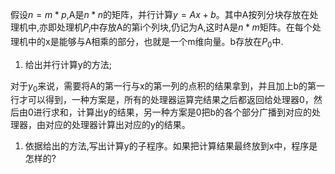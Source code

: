 假设$n=m * p,$A是$n *n$的矩阵，并行计算$y=Ax+b$。其中A按列分块存放在处理机中,亦即处理机$P_i$中存放A的第i个列块,仍记为A,这时A是$n * m$矩阵。在每个处理机中的x是能够与A相乘的部分，也就是一个m维向量。b存放在$P_0$中.

1. 给出并行计算y的方法;

对于$y_0$来说，需要将A的第一行与x的第一列的点积的结果拿到，并且加上b的第一行才可以得到，一种方案是，所有的处理器运算完结果之后都返回给处理器0，然后由0进行求和，计算出y的结果，另一种方案是0把b的各个部分广播到对应的处理器，由对应的处理器计算出对应的y的结果。

1. 依据给出的方法,写出计算y的子程序。如果把计算结果最终放到x中，程序是怎样的?